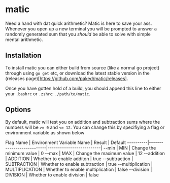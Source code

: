 # matic
Need a hand with dat quick arithmetic? Matic is here to save your ass. Whenever you open up a new terminal you will be prompted to answer a randomly generated sum that you *should* be able to solve with simple mental arithmetic.

## Installation
To install matic you can either build from source (like a normal go project) through using `go get` etc, or download the latest stable version in the (releases page)[https://github.com/paked/matic/releases].

Once you have gotten hold of a build, you should append this line to either your `.bashrc` or `.zshrc`: `./path/to/matic`.

## Options
By default, matic will test you on addition and subtraction sums where the numbers will be `>= 0` and `<= 12`. You can change this by specifiying a flag or environment variable as shown below

Flag Name | Environment Variable Name | Result                   | Default
----------|---------------------------|--------------------------|
--min | MIN | Change the minimum value | 0
--max | MAX | Change the maximum value | 12
--addition | ADDITION | Whether to enable additon | true 
--subtraction | SUBTRACTION | Whether to enable subtraction | true
--multiplication | MULTIPLICATION | Whether to enable multiplication | false
--division | DIVISION | Whether to enable division | false
